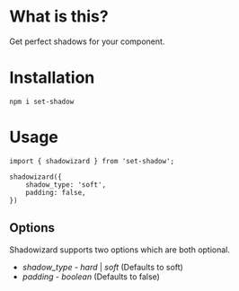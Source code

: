 # What is this?

Get perfect shadows for your component.

# Installation

`npm i set-shadow`

# Usage

```
import { shadowizard } from 'set-shadow';

shadowizard({
    shadow_type: 'soft',
    padding: false,
})
```

## Options

Shadowizard supports two options which are both optional.

- _shadow_type_ - _hard_ | _soft_ (Defaults to soft)
- _padding_ - _boolean_ (Defaults to false)
